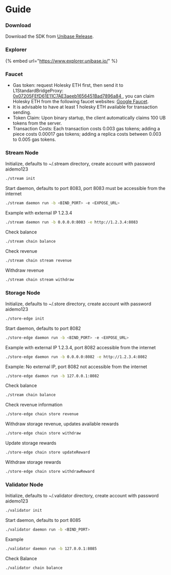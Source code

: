 # Guide

### Download

Download the SDK from [Unibase Release](https://github.com/unibaseio/unibase-sdk-go).

### Explorer

{% embed url="https://www.explorer.unibase.io/" %}

### Faucet

* Gas token:  request Holesky ETH first, then send it to L1StandardBridgeProxy: [0x07205FEfD61E11C7AE3aeeb1656451Bad7896a84 ](https://holesky.etherscan.io/address/0x07205FEfD61E11C7AE3aeeb1656451Bad7896a84), you can claim Holesky ETH from the following faucet websites: [Google Faucet](https://cloud.google.com/application/web3/faucet/ethereum/holesky).
* It is advisable to have at least 1 holesky ETH available for transaction sending.
* Token Claim: Upon binary startup, the client automatically claims 100 UB tokens from the server.
* Transaction Costs: Each transaction costs 0.003 gas tokens; adding a piece costs 0.00017 gas tokens; adding a replica costs between 0.003 to 0.005 gas tokens.

### Stream Node

Initialize, defaults to \~/.stream directory, create account with password aidemo123

```bash
./stream init
```

Start daemon, defaults to port 8083, port 8083 must be accessible from the internet

```bash
./stream daemon run -b <BIND_PORT> -e <EXPOSE_URL>
```

Example with external IP 1.2.3.4

```bash
./stream daemon run -b 0.0.0.0:8083 -e http://1.2.3.4:8083
```

Check balance

```bash
./stream chain balance 
```

Check revenue

```bash
./stream chain stream revenue
```

Withdraw revenue&#x20;

```bash
./stream chain stream withdraw
```

### Storage Node

Initialize, defaults to \~/.store directory, create account with password aidemo123

```bash
./store-edge init
```

Start daemon, defaults to port 8082

```bash
./store-edge daemon run -b <BIND_PORT> -e <EXPOSE_URL>
```

Example with external IP 1.2.3.4, port 8082 accessible from the internet

```bash
./store-edge daemon run -b 0.0.0.0:8082 -e http://1.2.3.4:8082
```

Example: No external IP, port 8082 not accessible from the internet

```bash
./store-edge daemon run -b 127.0.0.1:8082
```

Check balance

```bash
./stream chain balance
```

Check revenue information

```bash
./store-edge chain store revenue
```

Withdraw storage revenue, updates available rewards

```bash
./store-edge chain store withdraw
```

Update storage rewards

```bash
./store-edge chain store updateReward
```

Withdraw storage rewards

```bash
./store-edge chain store withdrawReward
```

### Validator Node

Initialize, defaults to \~/.validator directory, create account with password aidemo123

```bash
./validator init
```

Start daemon, defaults to port 8085

```bash
./validator daemon run -b <BIND_PORT>
```

Example

```bash
./validator daemon run -b 127.0.0.1:8085
```

Check Balance

```bash
./validator chain balance
```



